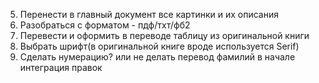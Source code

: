 5. Перенести в главный документ все картинки и их описания
9. Разобраться с форматом - пдф/тхт/фб2
10. Перевести и оформить в переводе таблицу из оригинальной книги
11. Выбрать шрифт(в оригинальной книге вроде используется Serif)
12. Сделать нумерацию? или не делать
перевод фамилий в начале
интеграция правок